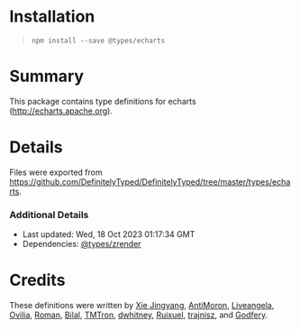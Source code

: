 # Installation
> `npm install --save @types/echarts`

# Summary
This package contains type definitions for echarts (http://echarts.apache.org).

# Details
Files were exported from https://github.com/DefinitelyTyped/DefinitelyTyped/tree/master/types/echarts.

### Additional Details
 * Last updated: Wed, 18 Oct 2023 01:17:34 GMT
 * Dependencies: [@types/zrender](https://npmjs.com/package/@types/zrender)

# Credits
These definitions were written by [Xie Jingyang](https://github.com/xieisabug), [AntiMoron](https://github.com/AntiMoron), [Liveangela](https://github.com/liveangela), [Ovilia](https://github.com/Ovilia), [Roman](https://github.com/iRON5), [Bilal](https://github.com/bilalucar), [TMTron](https://github.com/tmtron), [dwhitney](https://github.com/dwhitney), [Ruixuel](https://github.com/ruixuel), [trajnisz](https://github.com/trajnisz), and [Godfery](https://github.com/hiyangguo).
